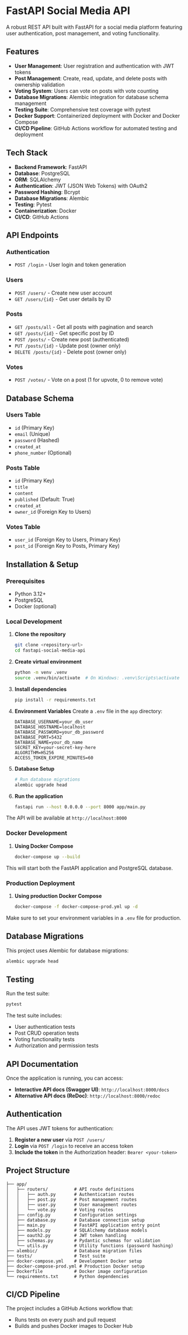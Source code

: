 # FastAPI Social Media API

A robust REST API built with FastAPI for a social media platform featuring user authentication, post management, and voting functionality.

## Features

- **User Management**: User registration and authentication with JWT tokens
- **Post Management**: Create, read, update, and delete posts with ownership validation
- **Voting System**: Users can vote on posts with vote counting
- **Database Migrations**: Alembic integration for database schema management
- **Testing Suite**: Comprehensive test coverage with pytest
- **Docker Support**: Containerized deployment with Docker and Docker Compose
- **CI/CD Pipeline**: GitHub Actions workflow for automated testing and deployment

## Tech Stack

- **Backend Framework**: FastAPI
- **Database**: PostgreSQL
- **ORM**: SQLAlchemy
- **Authentication**: JWT (JSON Web Tokens) with OAuth2
- **Password Hashing**: Bcrypt
- **Database Migrations**: Alembic
- **Testing**: Pytest
- **Containerization**: Docker
- **CI/CD**: GitHub Actions

## API Endpoints

### Authentication
- `POST /login` - User login and token generation

### Users
- `POST /users/` - Create new user account
- `GET /users/{id}` - Get user details by ID

### Posts
- `GET /posts/all` - Get all posts with pagination and search
- `GET /posts/{id}` - Get specific post by ID
- `POST /posts/` - Create new post (authenticated)
- `PUT /posts/{id}` - Update post (owner only)
- `DELETE /posts/{id}` - Delete post (owner only)

### Votes
- `POST /votes/` - Vote on a post (1 for upvote, 0 to remove vote)

## Database Schema

### Users Table
- `id` (Primary Key)
- `email` (Unique)
- `password` (Hashed)
- `created_at`
- `phone_number` (Optional)

### Posts Table
- `id` (Primary Key)
- `title`
- `content`
- `published` (Default: True)
- `created_at`
- `owner_id` (Foreign Key to Users)

### Votes Table
- `user_id` (Foreign Key to Users, Primary Key)
- `post_id` (Foreign Key to Posts, Primary Key)

## Installation & Setup

### Prerequisites
- Python 3.12+
- PostgreSQL
- Docker (optional)

### Local Development

1. **Clone the repository**
   ```bash
   git clone <repository-url>
   cd fastapi-social-media-api
   ```

2. **Create virtual environment**
   ```bash
   python -m venv .venv
   source .venv/bin/activate  # On Windows: .venv\Scripts\activate
   ```

3. **Install dependencies**
   ```bash
   pip install -r requirements.txt
   ```

4. **Environment Variables**
   Create a `.env` file in the `app` directory:
   ```env
   DATABASE_USERNAME=your_db_user
   DATABASE_HOSTNAME=localhost
   DATABASE_PASSWORD=your_db_password
   DATABASE_PORT=5432
   DATABASE_NAME=your_db_name
   SECRET_KEY=your-secret-key-here
   ALGORITHM=HS256
   ACCESS_TOKEN_EXPIRE_MINUTES=60
   ```

5. **Database Setup**
   ```bash
   # Run database migrations
   alembic upgrade head
   ```

6. **Run the application**
   ```bash
   fastapi run --host 0.0.0.0 --port 8000 app/main.py
   ```

The API will be available at `http://localhost:8000`

### Docker Development

1. **Using Docker Compose**
   ```bash
   docker-compose up --build
   ```

This will start both the FastAPI application and PostgreSQL database.

### Production Deployment

1. **Using production Docker Compose**
   ```bash
   docker-compose -f docker-compose-prod.yml up -d
   ```

Make sure to set your environment variables in a `.env` file for production.

## Database Migrations

This project uses Alembic for database migrations:

```bash
alembic upgrade head
```

## Testing

Run the test suite:

```bash
pytest
```

The test suite includes:
- User authentication tests
- Post CRUD operation tests
- Voting functionality tests
- Authorization and permission tests

## API Documentation

Once the application is running, you can access:
- **Interactive API docs (Swagger UI)**: `http://localhost:8000/docs`
- **Alternative API docs (ReDoc)**: `http://localhost:8000/redoc`

## Authentication

The API uses JWT tokens for authentication:

1. **Register a new user** via `POST /users/`
2. **Login** via `POST /login` to receive an access token
3. **Include the token** in the Authorization header: `Bearer <your-token>`

## Project Structure

```
├── app/
│   ├── routers/          # API route definitions
│   │   ├── auth.py       # Authentication routes
│   │   ├── post.py       # Post management routes
│   │   ├── user.py       # User management routes
│   │   └── vote.py       # Voting routes
│   ├── config.py         # Configuration settings
│   ├── database.py       # Database connection setup
│   ├── main.py           # FastAPI application entry point
│   ├── models.py         # SQLAlchemy database models
│   ├── oauth2.py         # JWT token handling
│   ├── schemas.py        # Pydantic schemas for validation
│   └── utils.py          # Utility functions (password hashing)
├── alembic/              # Database migration files
├── tests/                # Test suite
├── docker-compose.yml    # Development Docker setup
├── docker-compose-prod.yml # Production Docker setup
├── Dockerfile            # Docker image configuration
└── requirements.txt      # Python dependencies
```


## CI/CD Pipeline

The project includes a GitHub Actions workflow that:
- Runs tests on every push and pull request
- Builds and pushes Docker images to Docker Hub
